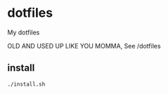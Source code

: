 # dotfiles

My dotfiles

OLD AND USED UP LIKE YOU MOMMA, See /dotfiles

## install

```
./install.sh
```
